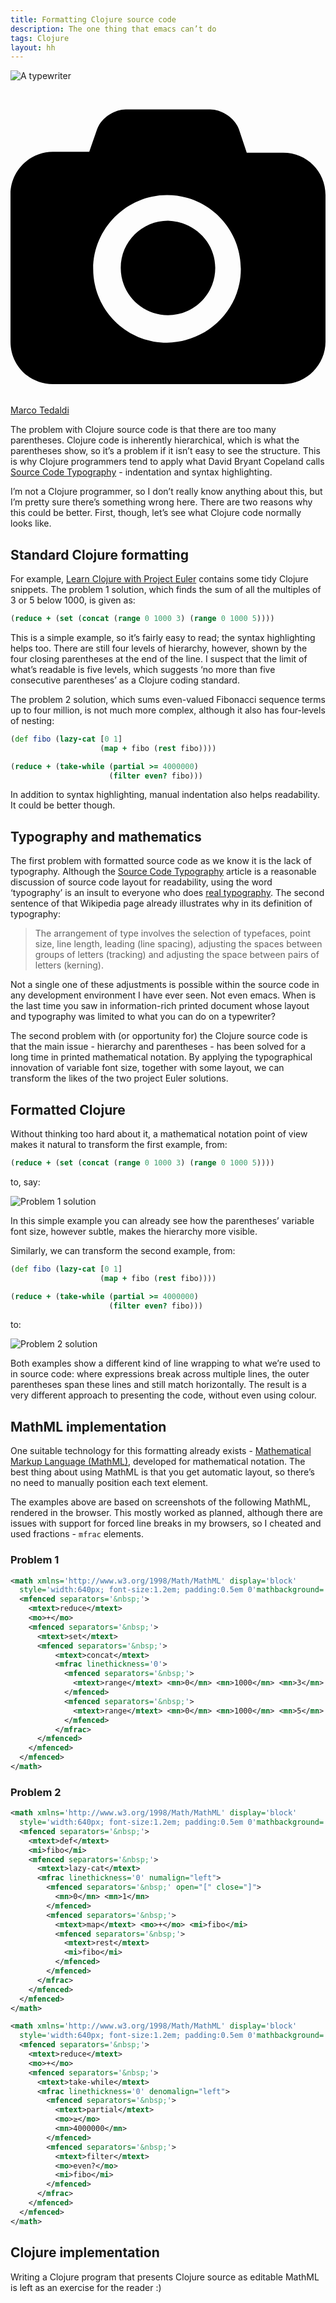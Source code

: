 ```yaml
---
title: Formatting Clojure source code
description: The one thing that emacs can’t do
tags: Clojure
layout: hh
---
```


![A typewriter](typewriter.jpg)

<a class="unsplash" href="https://www.flickr.com/photos/kruemi/3391634807" rel="noopener noreferrer"><span><svg xmlns="http://www.w3.org/2000/svg" viewBox="0 0 32 32"><title>unsplash-logo</title><path d="M20.8 18.1c0 2.7-2.2 4.8-4.8 4.8s-4.8-2.1-4.8-4.8c0-2.7 2.2-4.8 4.8-4.8 2.7.1 4.8 2.2 4.8 4.8zm11.2-7.4v14.9c0 2.3-1.9 4.3-4.3 4.3h-23.4c-2.4 0-4.3-1.9-4.3-4.3v-15c0-2.3 1.9-4.3 4.3-4.3h3.7l.8-2.3c.4-1.1 1.7-2 2.9-2h8.6c1.2 0 2.5.9 2.9 2l.8 2.4h3.7c2.4 0 4.3 1.9 4.3 4.3zm-8.6 7.5c0-4.1-3.3-7.5-7.5-7.5-4.1 0-7.5 3.4-7.5 7.5s3.3 7.5 7.5 7.5c4.2-.1 7.5-3.4 7.5-7.5z"></path></svg></span><span>Marco Tedaldi</span></a>

The problem with Clojure source code is that there are too many parentheses. Clojure code is inherently hierarchical, which is what the parentheses show, so it’s a problem if it isn’t easy to see the structure. This is why Clojure programmers tend to apply what David Bryant Copeland calls [Source Code Typography](http://www.naildrivin5.com/blog/2013/05/17/source-code-typography.html) - indentation and syntax highlighting.

I’m not a Clojure programmer, so I don’t really know anything about this, but I’m pretty sure there’s something wrong here. There are two reasons why this could be better. First, though, let’s see what Clojure code normally looks like.


## Standard Clojure formatting

For example, [Learn Clojure with Project Euler](https://ochronus.com/learn-clojure-with-project-euler/)
contains some tidy Clojure snippets. The problem 1 solution, which finds the sum of all the multiples of 3 or 5 below 1000, is given as:

```clojure
(reduce + (set (concat (range 0 1000 3) (range 0 1000 5))))
```

This is a simple example, so it’s fairly easy to read; the syntax highlighting helps too. There are still four levels of hierarchy, however, shown by the four closing parentheses at the end of the line. I suspect that the limit of what’s readable is five levels, which suggests ‘no more than five consecutive parentheses’ as a Clojure coding standard.

The problem 2 solution, which sums even-valued Fibonacci sequence terms up to four million, is not much more complex, although it also has four-levels of nesting:

```clojure
(def fibo (lazy-cat [0 1]
                    (map + fibo (rest fibo))))

(reduce + (take-while (partial >= 4000000)
                      (filter even? fibo)))
```

In addition to syntax highlighting, manual indentation also helps readability. It could be better though.


## Typography and mathematics

The first problem with formatted source code as we know it is the lack of typography. Although the [Source Code Typography](http://www.naildrivin5.com/blog/2013/05/17/source-code-typography.html) article is a reasonable discussion of source code layout for readability, using the word ‘typography’ is an insult to everyone who does [real typography](http://en.wikipedia.org/wiki/Typography). The second sentence of that Wikipedia page already illustrates why in its definition of typography:

> The arrangement of type involves the selection of typefaces, point size, line length, leading (line spacing), adjusting the spaces between groups of letters (tracking) and adjusting the space between pairs of letters (kerning).

Not a single one of these adjustments is possible within the source code in any development environment I have ever seen. Not even emacs. When is the last time you saw in information-rich printed document whose layout and typography was limited to what you can do on a typewriter?

The second problem with (or opportunity for) the Clojure source code is that the main issue - hierarchy and parentheses - has been solved for a long time in printed mathematical notation. By applying the typographical innovation of variable font size, together with some layout, we can transform the likes of the two project Euler solutions.


## Formatted Clojure

Without thinking too hard about it, a mathematical notation point of view makes it natural to transform the first example, from:

```clojure
(reduce + (set (concat (range 0 1000 3) (range 0 1000 5))))
```

to, say:

![Problem 1 solution](clojure-euler-1.png)

In this simple example you can already see how the parentheses’ variable font size, however subtle, makes the hierarchy more visible.

Similarly, we can transform the second example, from:

```clojure
(def fibo (lazy-cat [0 1]
                    (map + fibo (rest fibo))))

(reduce + (take-while (partial >= 4000000)
                      (filter even? fibo)))
```

to:

![Problem 2 solution](clojure-euler-2.png)

Both examples show a different kind of line wrapping to what we’re used to in source code: where expressions break across multiple lines, the outer parentheses span these lines and still match horizontally. The result is a very different approach to presenting the code, without even using colour.


## MathML implementation

One suitable technology for this formatting already exists - [Mathematical Markup Language (MathML)](http://www.w3.org/TR/MathML3/), developed for mathematical notation. The best thing about using MathML is that you get automatic layout, so there’s no need to manually position each text element.

The examples above are based on screenshots of the following MathML, rendered in the browser. This mostly worked as planned, although there are issues with support for forced line breaks in my browsers, so I cheated and used fractions - `mfrac` elements.

### Problem 1

```xml
<math xmlns='http://www.w3.org/1998/Math/MathML' display='block'
  style='width:640px; font-size:1.2em; padding:0.5em 0'mathbackground='#f5f5f5'>
  <mfenced separators='&nbsp;'>
    <mtext>reduce</mtext>
    <mo>+</mo>
    <mfenced separators='&nbsp;'>
      <mtext>set</mtext>
      <mfenced separators='&nbsp;'>
          <mtext>concat</mtext>
          <mfrac linethickness='0'>
            <mfenced separators='&nbsp;'>
              <mtext>range</mtext> <mn>0</mn> <mn>1000</mn> <mn>3</mn>
            </mfenced>
            <mfenced separators='&nbsp;'>
              <mtext>range</mtext> <mn>0</mn> <mn>1000</mn> <mn>5</mn>
            </mfenced>
          </mfrac>
      </mfenced>
    </mfenced>
  </mfenced>
</math>
```

### Problem 2

```xml
<math xmlns='http://www.w3.org/1998/Math/MathML' display='block' 
  style='width:640px; font-size:1.2em; padding:0.5em 0'mathbackground='#f5f5f5'>
  <mfenced separators='&nbsp;'>
    <mtext>def</mtext>
    <mi>fibo</mi>
    <mfenced separators='&nbsp;'>
      <mtext>lazy-cat</mtext>
      <mfrac linethickness='0' numalign="left">
        <mfenced separators='&nbsp;' open="[" close="]">
          <mn>0</mn> <mn>1</mn>
        </mfenced>
        <mfenced separators='&nbsp;'>
          <mtext>map</mtext> <mo>+</mo> <mi>fibo</mi>
          <mfenced separators='&nbsp;'>
            <mtext>rest</mtext>
            <mi>fibo</mi>
          </mfenced>
        </mfenced>
      </mfrac>
    </mfenced>
  </mfenced>
</math>

<math xmlns='http://www.w3.org/1998/Math/MathML' display='block'
  style='width:640px; font-size:1.2em; padding:0.5em 0'mathbackground='#f5f5f5'>
  <mfenced separators='&nbsp;'>
    <mtext>reduce</mtext>
    <mo>+</mo>
    <mfenced separators='&nbsp;'>
      <mtext>take-while</mtext>
      <mfrac linethickness='0' denomalign="left">
        <mfenced separators='&nbsp;'>
          <mtext>partial</mtext>
          <mo>≥</mo>
          <mn>4000000</mn>
        </mfenced>
        <mfenced separators='&nbsp;'>
          <mtext>filter</mtext>
          <mo>even?</mo>
          <mi>fibo</mi>
        </mfenced>
      </mfrac>
    </mfenced>
  </mfenced>
</math>
```


## Clojure implementation

Writing a Clojure program that presents Clojure source as editable MathML is left as an exercise for the reader :)
